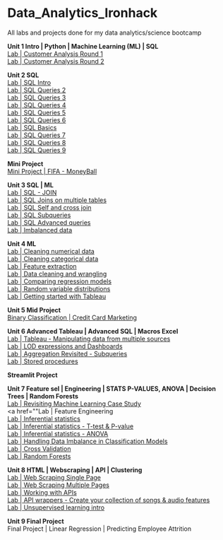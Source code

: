 # Data_Analytics_Ironhack
All labs and projects done for my data analytics/science bootcamp


**Unit 1 Intro | Python | Machine Learning (ML) | SQL** <br>
<a href ="https://github.com/KirstyGos/lab-customer-analysis-round-1">Lab | Customer Analysis Round 1</a> <br> 
<a href ="https://github.com/KirstyGos/lab-customer-analysis-round-2">Lab | Customer Analysis Round 2</a> <br>

**Unit 2 SQL** <br>
<a href ="https://github.com/KirstyGos/lab-intro-sql">Lab | SQL Intro</a> <br>
<a href ="https://github.com/KirstyGos/lab-sql-2">Lab | SQL Queries 2</a> <br>
<a href ="https://github.com/KirstyGos/lab-sql-3">Lab | SQL Queries 3</a> <br>
<a href ="https://github.com/KirstyGos/lab-sql-4">Lab | SQL Queries 4</a> <br>
<a href ="https://github.com/KirstyGos/lab-sql-5">Lab | SQL Queries 5</a> <br>
<a href ="https://github.com/KirstyGos/lab-sql-6">Lab | SQL Queries 6</a> <br>
<a href ="https://github.com/KirstyGos/lab-sql-basics">Lab | SQL Basics</a> <br>
<a href ="https://github.com/KirstyGos/lab-sql-7">Lab | SQL Queries 7</a> <br>
<a href ="https://github.com/KirstyGos/lab-sql-8">Lab | SQL Queries 8</a> <br>
<a href ="https://github.com/KirstyGos/lab-sql-9">Lab | SQL Queries 9</a> <br>

**Mini Project** <br>
<a href ="https://github.com/KirstyGos/project_FIFA_MoneyBall">Mini Project | FIFA - MoneyBall</a> <br>

**Unit 3 SQL | ML** <br>
<a href ="https://github.com/KirstyGos/lab-sql-join">Lab | SQL - JOIN</a> <br>
<a href ="https://github.com/KirstyGos/lab-sql-join-multiple-tables">Lab | SQL Joins on multiple tables<a/> <br>
<a href ="https://github.com/KirstyGos/lab-sql-self-cross-join">Lab | SQL Self and cross join<a/> <br>
<a href ="https://github.com/KirstyGos/lab-sql-subqueries">Lab | SQL Subqueries<a/> <br>
<a href ="https://github.com/KirstyGos/lab-sql-advanced-queries">Lab | SQL Advanced queries<a/> <br>
<a href ="https://github.com/KirstyGos/lab-imbalanced-data">Lab | Imbalanced data</a> <br>

**Unit 4 ML** <br>
<a href ="">Lab | Cleaning numerical data</a> <br>
<a href ="">Lab | Cleaning categorical data</a> <br>
<a href ="">Lab | Feature extraction</a> <br>
<a href ="">Lab | Data cleaning and wrangling</a> <br>
<a href ="">Lab | Comparing regression models</a> <br>
<a href ="">Lab | Random variable distributions</a> <br>
<a href ="">Lab | Getting started with Tableau</a> <br>

**Unit 5 Mid Project** <br>
<a href ="">Binary Classification | Credit Card Marketing</a> <br>

**Unit 6 Advanced Tableau | Advanced SQL | Macros Excel** <br>
<a href ="">Lab | Tableau - Manipulating data from multiple sources</a> <br>
<a href ="">Lab | LOD expressions and Dashboards</a> <br>
<a href ="">Lab | Aggregation Revisited - Subqueries</a> <br>
<a href ="">Lab | Stored procedures</a> <br>

**Streamlit Project**

**Unit 7 Feature sel | Engineering | STATS P-VALUES, ANOVA | Decision Trees | Random Forests** <br>
<a href ="">Lab | Revisiting Machine Learning Case Study</a> <br>
<a href=""Lab | Feature Engineering</a> <br>
<a href="">Lab | Inferential statistics</a> <br>
<a href ="">Lab | Inferential statistics - T-test & P-value</a> <br>
<a href = "">Lab | Inferential statistics - ANOVA</a> <br>
<a href ="">Lab | Handling Data Imbalance in Classification Models</a> <br>
<a href ="">Lab | Cross Validation</a> <br>
<a href ="">Lab | Random Forests</a> <br>

**Unit 8 HTML | Webscraping | API | Clustering** <br>
<a href ="">Lab | Web Scraping Single Page</a> <br>
<a href ="">Lab | Web Scraping Multiple Pages</a> <br>
<a href ="">Lab | Working with APIs</a> <br>
<a href ="">Lab | API wrappers - Create your collection of songs & audio features</a> <br>
<a href ="">Lab | Unsupervised learning intro</a> <br>

**Unit 9 Final Project** <br>
<a herf ="">Final Project | Linear Regression | Predicting Employee Attrition</a>
